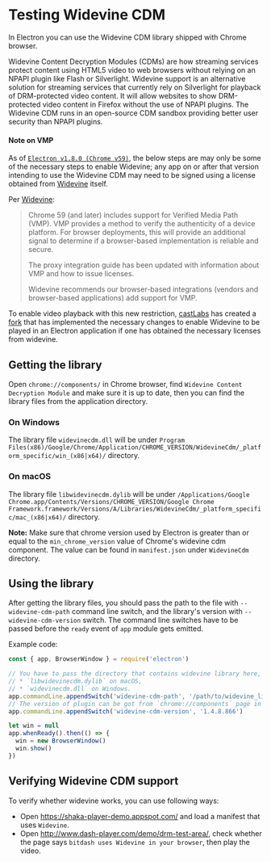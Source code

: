 # Testing Widevine CDM

In Electron you can use the Widevine CDM library shipped with Chrome browser.

Widevine Content Decryption Modules (CDMs) are how streaming services protect content using HTML5 video to web browsers without relying on an NPAPI plugin like Flash or Silverlight. Widevine support is an alternative solution for streaming services that currently rely on Silverlight for playback of DRM-protected video content. It will allow websites to show DRM-protected video content in Firefox without the use of NPAPI plugins. The Widevine CDM runs in an open-source CDM sandbox providing better user security than NPAPI plugins.

#### Note on VMP

As of [`Electron v1.8.0 (Chrome v59)`](https://electronjs.org/releases#1.8.1), the below steps are may only be some of the necessary steps to enable Widevine; any app on or after that version intending to use the Widevine CDM may need to be signed using a license obtained from [Widevine](https://www.widevine.com/) itself.

Per [Widevine](https://www.widevine.com/):

> Chrome 59 (and later) includes support for Verified Media Path (VMP). VMP provides a method to verify the authenticity of a device platform. For browser deployments, this will provide an additional signal to determine if a browser-based implementation is reliable and secure.
> 
> The proxy integration guide has been updated with information about VMP and how to issue licenses.
> 
> Widevine recommends our browser-based integrations (vendors and browser-based applications) add support for VMP.

To enable video playback with this new restriction, [castLabs](https://castlabs.com/open-source/downstream/) has created a [fork](https://github.com/castlabs/electron-releases) that has implemented the necessary changes to enable Widevine to be played in an Electron application if one has obtained the necessary licenses from widevine.

## Getting the library

Open `chrome://components/` in Chrome browser, find `Widevine Content Decryption Module` and make sure it is up to date, then you can find the library files from the application directory.

### On Windows

The library file `widevinecdm.dll` will be under `Program Files(x86)/Google/Chrome/Application/CHROME_VERSION/WidevineCdm/_platform_specific/win_(x86|x64)/` directory.

### On macOS

The library file `libwidevinecdm.dylib` will be under `/Applications/Google Chrome.app/Contents/Versions/CHROME_VERSION/Google Chrome Framework.framework/Versions/A/Libraries/WidevineCdm/_platform_specific/mac_(x86|x64)/` directory.

**Note:** Make sure that chrome version used by Electron is greater than or equal to the `min_chrome_version` value of Chrome's widevine cdm component. The value can be found in `manifest.json` under `WidevineCdm` directory.

## Using the library

After getting the library files, you should pass the path to the file with `--widevine-cdm-path` command line switch, and the library's version with `--widevine-cdm-version` switch. The command line switches have to be passed before the `ready` event of `app` module gets emitted.

Example code:

```javascript
const { app, BrowserWindow } = require('electron')

// You have to pass the directory that contains widevine library here, it is
// * `libwidevinecdm.dylib` on macOS,
// * `widevinecdm.dll` on Windows.
app.commandLine.appendSwitch('widevine-cdm-path', '/path/to/widevine_library')
// The version of plugin can be got from `chrome://components` page in Chrome.
app.commandLine.appendSwitch('widevine-cdm-version', '1.4.8.866')

let win = null
app.whenReady().then(() => {
  win = new BrowserWindow()
  win.show()
})
```

## Verifying Widevine CDM support

To verify whether widevine works, you can use following ways:

* Open https://shaka-player-demo.appspot.com/ and load a manifest that uses `Widevine`.
* Open http://www.dash-player.com/demo/drm-test-area/, check whether the page says `bitdash uses Widevine in your browser`, then play the video.
